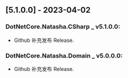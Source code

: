 <!--
This project adheres to [Semantic Versioning](https://semver.org).
Note: In this file, do not use the hard wrap in the middle of a sentence for compatibility with GitHub comment style markdown rendering.


发布日志节点案例格式如下(支持多版本发布):
Example:

## [1.0.2] - 2023-03-10 
 
###  mynuget _ v4.0.0.0:
- 初步版本 简单实现 还未优化
###  xxx.xxx _ v1.2.0:
- 初步版本 简单实现 还未优化
- fix warning 
###  myproject1 _ v3.2.0-beta.2:
- 初步版本 简单实现 还未优化
- fix warning 
###  myproject2 _ 1.0.0:
- 初步版本 简单实现 还未优化
- fix warning 

## [5.2.0.0] - 2023-04-02

###  DotNetCore.Natasha.CSharp _ v5.2.0.0:
- 使用 NMS Template 管道接管 CI 功能.
- 取消 SourceLink.GitHub 的继承性.
- 增加 全局 using 配置文件以支持全局 using 引用.
- 增加初始化 PE 信息判断, 不加载无效 DLL 文件.
- 整改 AssemblyCSharpBuilder, 修改几处 API:
 - 增加 GetAvailableCompilation, 开发者使用此API可以进行单独编译信息整合以及语义语法修剪,其结果为 Compilation 属性, 为下一步编译程序集做准备.
 - 增加 ClearCompilationCache 移除当前 编译单元的编译信息, 运行 GetAvailableCompilation/GetAssembly 将重新构建编译信息.
 - 增加 WithRandomAssenblyName 将当前编译单元的程序集名更改为 GUID 随机名.
 - 增加 ClearScript 清除当前编译单元储存的所有C#脚本代码.
 - 增加 Clear 清除脚本代码,清除编译信息,清除程序集名.
- **[破坏性更改]** 下列 API, 从 AssemblyCSharpBuilder 的扩展方法 更改为 Assembly 类型的扩展方法:
 - GetTypeFromShortName / GetTypeFromFullName, 
 - GetMethodFromShortName / GetMethodFromFullName
 - GetDelegateFromShortName / GetDelegateFromFullName
> 使用迁移: builder.GetDelegateFromShortName() 更改为 builder.GetAssembly().GetDelegateFromShortName();
> builder.GetAssembly() 仍然不可多次编译, 请及时缓存结果.
- 新增 Type 的扩展 API:
 - GetDelegateFromType , 参考 GetDelegateFromShortName 的用法.
###  DotNetCore.Natasha.Domain _ v5.1.0.0:
- 取消 SourceLink.GitHub 的继承性.
- 增加 全局 using 配置文件以支持全局 using 引用.


-->
## [5.1.0.0] - 2023-04-02

###  DotNetCore.Natasha.CSharp _ v5.1.0.0:
- Github 补充发布 Release.

###  DotNetCore.Natasha.Domain _ v5.0.0.0:
- Github 补充发布 Release.

